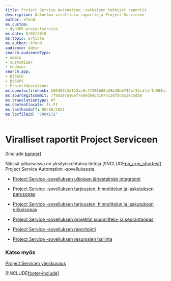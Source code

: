 ```yaml
---
title: Project Service Automation -ratkaisun tekniset raportit
description: Kokoelma virallisia raportteja Project Serviceen
author: kfend
ms.custom:
- dyn365-projectservice
ms.date: 8/03/2018
ms.topic: article
ms.author: kfend
audience: Admin
search.audienceType:
- admin
- customizer
- enduser
search.app:
- D365CE
- D365PS
- ProjectOperations
ms.openlocfilehash: b8940313d122ac8c47488b08a28b38b6744bf33cdfaf1b904ba184bd9956c369
ms.sourcegitcommit: 7f8d1e7a16af769adb43d1877c28fdce53975db8
ms.translationtype: HT
ms.contentlocale: fi-FI
ms.lasthandoff: 08/06/2021
ms.locfileid: "7004172"
---
```

# <a name="white-papers-for-project-service"></a>Viralliset raportit Project Serviceen

[!include [banner](../includes/psa-now-project-operations.md)]

Näissä julkaisuissa on yksityiskohtaisia tietoja [!INCLUDE[pn_crm_shortest](../includes/pn-crm-shortest.md)] Project Service Automation -sovelluksesta

-   [Project Service -sovelluksen ulkoisen järjestelmän integrointi](https://go.microsoft.com/fwlink/?LinkId=825445)

-   [Project Service -sovelluksen tarjousten, hinnoittelun ja laskutuksen perusopas](https://go.microsoft.com/fwlink/?LinkId=825241)

-   [Project Service -sovelluksen tarjousten, hinnoittelun ja laskutuksen erikoisopas](https://go.microsoft.com/fwlink/?LinkId=825242)

-   [Project Service -sovelluksen projektin suunnittelu- ja seurantaopas](https://go.microsoft.com/fwlink/?LinkId=825243)

-   [Project Service -sovelluksen raportointi](https://go.microsoft.com/fwlink/?LinkId=825446)

-   [Project Service -sovelluksen resurssien hallinta](https://go.microsoft.com/fwlink/?LinkId=825244)

### <a name="see-also"></a>Katso myös
 [Project Servicen yleiskuvaus](../psa/overview.md)


[!INCLUDE[footer-include](../includes/footer-banner.md)]
